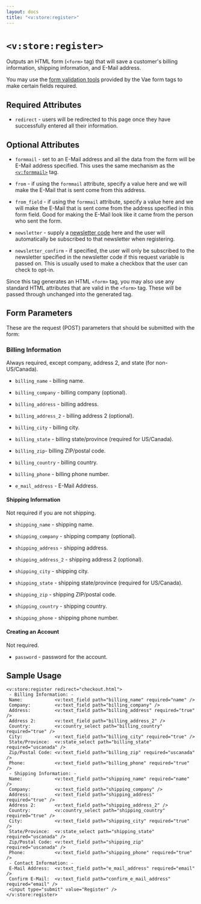 ```yaml
---
layout: docs
title: "<v:store:register>"
---
```


# `<v:store:register>`

Outputs an HTML form (`<form>` tag) that will save a customer's billing
information, shipping information, and E-Mail address.

You may use the [form validation tools](/vaeml_form_validation/) provided
by the Vae form tags to make certain fields required.

## Required Attributes

-   `redirect` - users will be redirected to this page once they have
    successfully entered all their information.

## Optional Attributes

-   `formmail` - set to an E-Mail address and all the data from the form
    will be E-Mail address specified. This uses the same mechanism as
    the [`<v:formmail>`](/v_formmail/) tag.

-   `from` - if using the `formmail` attribute, specify a value here and
    we will make the E-Mail that is sent come from this address.

-   `from_field` - if using the `formmail` attribute, specify a value
    here and we will make the E-Mail that is sent come from the address
    specified in this form field. Good for making the E-Mail look like
    it came from the person who sent the form.

-   `newsletter` - supply a [newsletter
    code](/backstage.newsletter/) here and the user will
    automatically be subscribed to that newsletter when registering.

-   `newsletter_confirm` - if specified, the user will only be
    subscribed to the newsletter specified in the newsletter code if
    this request variable is passed on. This is usually used to make a
    checkbox that the user can check to opt-in.

Since this tag generates an HTML `<form>` tag, you may also use any
standard HTML attributes that are valid in the `<form>` tag. These will
be passed through unchanged into the generated tag.

## Form Parameters

These are the request (POST) parameters that should be submitted with
the form:

### Billing Information

Always required, except company, address 2, and state (for
non-US/Canada).

-   `billing_name` - billing name.

-   `billing_company` - billing company (optional).

-   `billing_address` - billing address.

-   `billing_address_2` - billing address 2 (optional).

-   `billing_city` - billing city.

-   `billing_state` - billing state/province (required for US/Canada).

-   `billing_zip`- billing ZIP/postal code.

-   `billing_country` - billing country.

-   `billing_phone` - billing phone number.

-   `e_mail_address` - E-Mail Address.

#### Shipping Information

Not required if you are not shipping.

-   `shipping_name` - shipping name.

-   `shipping_company` - shipping company (optional).

-   `shipping_address` - shipping address.

-   `shipping_address_2` - shipping address 2 (optional).

-   `shipping_city` - shipping city.

-   `shipping_state` - shipping state/province (required for US/Canada).

-   `shipping_zip` - shipping ZIP/postal code.

-   `shipping_country` - shipping country.

-   `shipping_phone` - shipping phone number.

#### Creating an Account

Not required.

-   `password` - password for the account.

## Sample Usage

    <v:store:register redirect="checkout.html">
     - Billing Information: -
     Name:            <v:text_field path="billing_name" required="name" />
     Company:         <v:text_field path="billing_company" />
     Address:         <v:text_field path="billing_address" required="true" />
     Address 2:       <v:text_field path="billing_address_2" />
     Country:         <v:country_select path="billing_country" required="true" />
     City:            <v:text_field path="billing_city" required="true" />
     State/Province:  <v:state_select path="billing_state" required="uscanada" />
     Zip/Postal Code: <v:text_field path="billing_zip" required="uscanada" />
     Phone:           <v:text_field path="billing_phone" required="true" />
     - Shipping Information: -
     Name:            <v:text_field path="shipping_name" required="name" />
     Company:         <v:text_field path="shipping_company" />
     Address:         <v:text_field path="shipping_address" required="true" />
     Address 2:       <v:text_field path="shipping_address_2" />
     Country:         <v:country_select path="shipping_country" required="true" />
     City:            <v:text_field path="shipping_city" required="true" />
     State/Province:  <v:state_select path="shipping_state" required="uscanada" />
     Zip/Postal Code: <v:text_field path="shipping_zip" required="uscanada" />
     Phone:           <v:text_field path="shipping_phone" required="true" />
     - Contact Information: -
     E-Mail Address:  <v:text_field path="e_mail_address" required="email" />
     Confirm E-Mail:  <v:text_field path="confirm_e_mail_address" required="email" />
     <input type="submit" value="Register" />
    </v:store:register>

